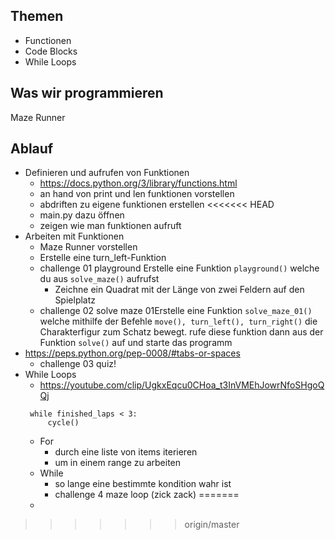 ## Themen 
* Functionen  
* Code Blocks  
* While Loops  

## Was wir programmieren
Maze Runner

## Ablauf
 * Definieren und aufrufen von Funktionen
   * https://docs.python.org/3/library/functions.html
   * an hand von print und len funktionen vorstellen
   * abdriften zu eigene funktionen erstellen
<<<<<<< HEAD
   * main.py dazu öffnen
   * zeigen wie man funktionen aufruft
 * Arbeiten mit Funktionen
   * Maze Runner vorstellen
   * Erstelle eine turn_left-Funktion
   * challenge 01 playground Erstelle eine Funktion `playground()` welche du aus `solve_maze()` aufrufst
     * Zeichne ein Quadrat mit der Länge von zwei Feldern auf den Spielplatz
   * challenge 02 solve maze 01Erstelle eine Funktion `solve_maze_01()` welche mithilfe der Befehle `move(), turn_left(), turn_right()` die Charakterfigur zum Schatz bewegt. rufe diese funktion dann aus der Funktion `solve()` auf und starte das programm
 * https://peps.python.org/pep-0008/#tabs-or-spaces
   * challenge 03 quiz!
 * While Loops
   * https://youtube.com/clip/UgkxEqcu0CHoa_t3InVMEhJowrNfoSHgoQQj
   ```
    while finished_laps < 3:
        cycle()
   ```
   * For 
     * durch eine liste von items iterieren
     * um in einem range zu arbeiten
   * While
     * so lange eine bestimmte kondition wahr ist
     * challenge 4 maze loop (zick zack)
=======
   * 
>>>>>>> origin/master
